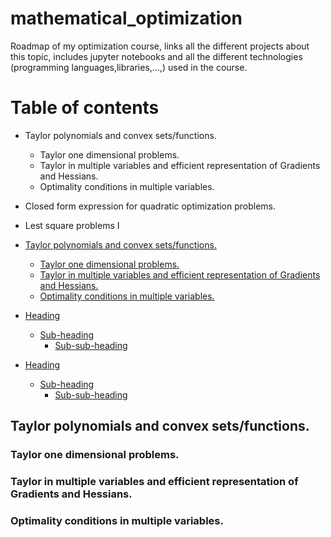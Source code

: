 # mathematical_optimization
Roadmap of my optimization course, links all the different projects about this topic, includes jupyter notebooks and all the different technologies (programming languages,libraries,...,) used in the course. 

# Table of contents
- Taylor polynomials and convex sets/functions.
  - Taylor one dimensional problems.
  - Taylor in multiple variables and efficient representation of Gradients and Hessians.
  - Optimality conditions in multiple variables.

- Closed form expression for quadratic optimization problems.
- Lest square problems I 

- [Taylor polynomials and convex sets/functions.](#heading)
  * [Taylor one dimensional problems.](#sub-heading)
  * [Taylor in multiple variables and efficient representation of Gradients and Hessians.](#sub-heading)  
  * [Optimality conditions in multiple variables.](#sub-heading)
- [Heading](#heading-1)
  * [Sub-heading](#sub-heading-1)
    + [Sub-sub-heading](#sub-sub-heading-1)
- [Heading](#heading-2)
  * [Sub-heading](#sub-heading-2)
    + [Sub-sub-heading](#sub-sub-heading-2)

## Taylor polynomials and convex sets/functions.

### Taylor one dimensional problems.
### Taylor in multiple variables and efficient representation of Gradients and Hessians.
### Optimality conditions in multiple variables.
